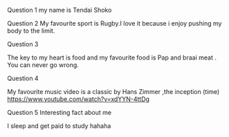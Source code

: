 
Question 1
my name is Tendai Shoko

Question 2 
My favourite sport is Rugby.I love it because i enjoy pushing my body to the limit.

Question 3 

The key to my heart is food and my favourite food is Pap and braai meat . You can never go wrong.

Question 4

My favourite music video is a classic by Hans Zimmer ,the inception (time)
https://www.youtube.com/watch?v=xdYYN-4ttDg


Question 5 
Interesting fact about me 

I sleep and get paid to study hahaha 